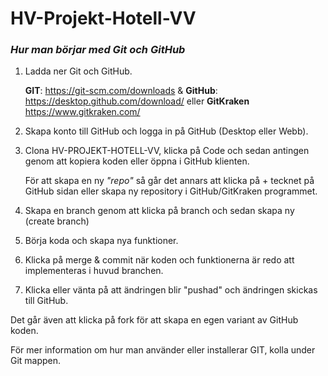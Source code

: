 # HV-Projekt-Hotell-VV

### _*Hur man börjar med Git och GitHub*_

1. Ladda ner Git och GitHub.

   **GIT**: https://git-scm.com/downloads & **GitHub**: https://desktop.github.com/download/
   eller **GitKraken** https://www.gitkraken.com/

2. Skapa konto till GitHub och logga in på GitHub (Desktop eller Webb).
3. Clona HV-PROJEKT-HOTELL-VV, klicka på Code och sedan antingen genom att kopiera koden eller öppna i GitHub klienten.

   För att skapa en ny _"repo"_ så går det annars att klicka på + tecknet på GitHub sidan eller skapa ny repository i GitHub/GitKraken programmet.
   
5. Skapa en branch genom att klicka på branch och sedan skapa ny (create branch)
6. Börja koda och skapa nya funktioner.
7. Klicka på merge & commit när koden och funktionerna är redo att implementeras i huvud branchen.
8. Klicka eller vänta på att ändringen blir "pushad" och ändringen skickas till GitHub.

Det går även att klicka på fork för att skapa en egen variant av GitHub koden.

För mer information om hur man använder eller installerar GIT, kolla under Git mappen.

